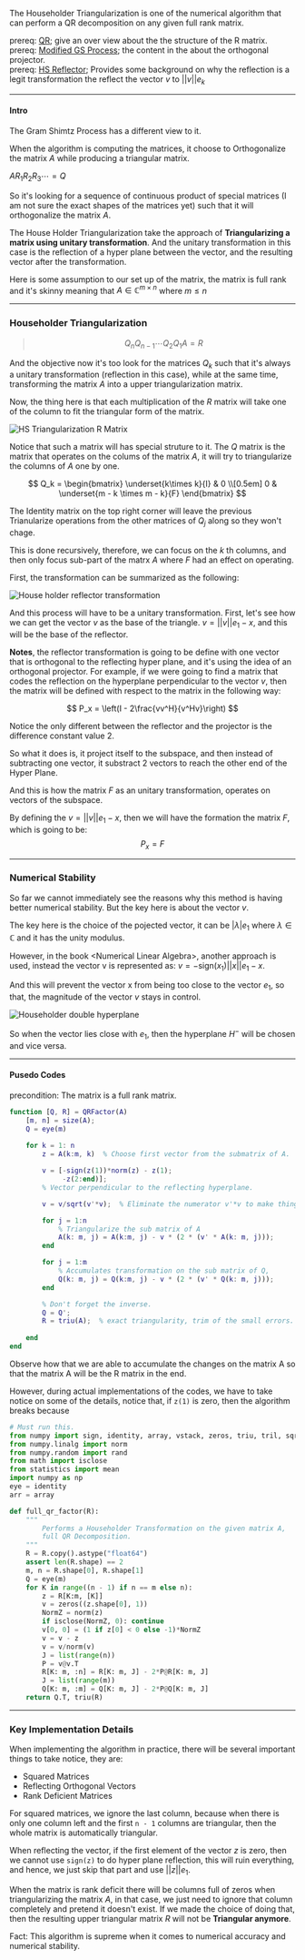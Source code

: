 The Householder Triangularization is one of the numerical algorithm that can perform a QR decomposition on any given full rank matrix. 

prereq: [QR](../Matrix%20Theory/Matrix%20Decomposition/QR.md); give an over view about the the structure of the R matrix. 
prereq: [Modified GS Process](../QR%20Decomposition/Modified%20GS%20Process.md); the content in the about the orthogonal projector.  
prereq: [HS Reflector](../QR%20Decomposition/HS%20Reflector.md); Provides some background on why the reflection is a legit transformation the reflect the vector $v$ to $||v||e_k$

---

#### **Intro**
The Gram Shimtz Process has a different view to it. 

When the algorithm is computing the matrices, it choose to Orthogonalize the matrix $A$ while producing a triangular matrix. 

$AR_1R_2R_3\cdots = Q$

So it's looking for a sequence of continuous product of special matrices (I am not sure the exact shapes of the matrices yet) such that it will orthogonalize the matrix $A$.

The House Holder Triangularization take the approach of **Triangularizing a matrix using unitary transformation**. And the unitary transformation in this case is the reflection of a hyper plane between the vector, and the resulting vector after the transformation. 

Here is some assumption to our set up of the matrix, the matrix is full rank and it's skinny meaning that $A \in \mathbb{C}^{m\times n}$ where $m\leq n$

---
### **Householder Triangularization** 

>$$ Q_nQ_{n - 1}\cdots Q_2Q_1A= R$$

And the objective now it's too look for the matrices $Q_k$ such that it's always a unitary transformation (reflection in this case), while at the same time, transforming the matrix $A$ into a upper triangularization matrix.

Now, the thing here is that each multiplication of the $R$ matrix will take one of the column to fit the triangular form of the matrix.

![HS Triangularization R Matrix](../../Assets/HS%20Triangularization%20R%20Matrix.png)

Notice that such a matrix will has special struture to it. The $Q$ matrix is the matrix that operates on the colums of the matrix $A$, it will try to triangularize the columns of $A$ one by one.   

$$
Q_k = 
\begin{bmatrix}
	\underset{k\times k}{I} &  0 \\[0.5em]
	0 & \underset{m - k \times m - k}{F} 
\end{bmatrix}
$$

The Identity matrix on the top right corner will leave the previous Trianularize operations from the other matrices of $Q_j$ along so they won't chage.

This is done recursively, therefore, we can focus on the $k$ th columns, and then only focus sub-part of the matrx $A$ where $F$ had an effect on operating. 

First, the transformation can be summarized as the following: 


![House holder reflector transformation](../../Assets/House%20holder%20reflector%20transformation.png)

And this process will have to be a unitary transformation. First, let's see how we can get the vector $v$ as the base of the triangle. $v = ||v||e_1 - x$, and this will be the base of the reflector. 

**Notes**, the reflector transformation is going to be define with one vector that is orthogonal to the reflecting hyper plane, and it's using the idea of an orthogonal projector. For example, if we were going to find a matrix that codes the reflection on the hyperplane perpendicular to the vector $v$, then the matrix will be defined with respect to the matrix in the following way: 

$$
P_x = \left(I - 2\frac{vv^H}{v^Hv}\right)
$$

Notice the only different between the reflector and the projector is the difference constant value 2. 

So what it does is, it project itself to the subspace, and then instead of subtracting one vector, it substract 2 vectors to reach the other end of the Hyper Plane. 

And this is how the matrix $F$ as an unitary transformation, operates on vectors of the subspace. 

By defining the $v = ||v||e_1 - x$, then we will have the formation the matrix $F$, which is going to be: 
$$P_x = F$$

---
### **Numerical Stability**

So far we cannot immediately see the reasons why this method is having better numerical stability. But the key here is about the vector $v$. 

The key here is the choice of the pojected vector, it can be $|\lambda|e_1$ where $\lambda \in \mathbb{C}$ and it has the unity modulus. 

However, in the book \<Numerical Linear Algebra\>, another approach is used, instead the vector v is represented as: $v = -\text{sign}(x_1)||x||e_1 - x$. 

And this will prevent the vector x from being too close to the vector $e_1$, so that, the magnitude of the vector $v$ stays in control. 

![Householder  double hyperplane](../../Assets/Householder%20%20double%20hyperplane.png)

So when the vector lies close with $e_1$, then the hyperplane $H^-$ will be chosen and vice versa. 

---
#### **Pusedo Codes**

precondition: The matrix is a full rank matrix. 

```matlab
function [Q, R] = QRFactor(A)
	[m, n] = size(A);
	Q = eye(m)
	
	for k = 1: n
		z = A(k:m, k)  % Choose first vector from the submatrix of A. 

		v = [-sign(z(1))*norm(z) - z(1); 
			 -z(2:end)];
		% Vector perpendicular to the reflecting hyperplane. 

		v = v/sqrt(v'*v);  % Eliminate the numerator v'*v to make thinges easier.

		for j = 1:n
			% Triangularize the sub matrix of A
			A(k: m, j) = A(k:m, j) - v * (2 * (v' * A(k: m, j))); 
		end

		for j = 1:m 
			% Accumulates transformation on the sub matrix of Q, 
			Q(k: m, j) = Q(k:m, j) - v * (2 * (v' * Q(k: m, j)));
		end

		% Don't forget the inverse. 
		Q = Q';
		R = triu(A);  % exact triangularity, trim of the small errors. 
	
	end
end
```

Observe how that we are able to accumulate the changes on the matrix A so that the matrix A will be the R matrix in the end. 

However, during actual implementations of the codes, we have to take notice on some of the details, notice that, if `z(1)` is zero, then the algorithm breaks because 


```python
# Must run this. 
from numpy import sign, identity, array, vstack, zeros, triu, tril, sqrt, set_printoptions
from numpy.linalg import norm
from numpy.random import rand
from math import isclose
from statistics import mean
import numpy as np
eye = identity
arr = array

def full_qr_factor(R):
    """
        Performs a Householder Transformation on the given matrix A, 
        full QR Decomposition. 
    """
    R = R.copy().astype("float64")
    assert len(R.shape) == 2
    m, n = R.shape[0], R.shape[1]
    Q = eye(m)
    for K in range((n - 1) if n == m else n):
        z = R[K:m, [K]]
        v = zeros((z.shape[0], 1))
        NormZ = norm(z)
        if isclose(NormZ, 0): continue
        v[0, 0] = (1 if z[0] < 0 else -1)*NormZ
        v = v - z
        v = v/norm(v)
        J = list(range(n))
        P = v@v.T
        R[K: m, :n] = R[K: m, J] - 2*P@R[K: m, J]
        J = list(range(m))
        Q[K: m, :m] = Q[K: m, J] - 2*P@Q[K: m, J]
    return Q.T, triu(R)
```

---
### **Key Implementation Details**

When implementing the algorithm in practice, there will be several important things to take notice, they are: 
* Squared Matrices
* Reflecting Orthogonal Vectors 
* Rank Deficient Matrices

For squared matrices, we ignore the last column, because when there is only one column left and the first `n - 1` columns are triangular, then the whole matrix is automatically triangular. 

When reflecting the vector, if the first element of the vector $z$ is zero, then we cannot use `sign(z)` to do hyper plane reflection, this will ruin everything, and hence, we just skip that part and use $||z||e_1$. 

When the matrix is rank deficit there will be columns full of zeros when triangularizing the matrix $A$, in that case, we just need to ignore that column completely and pretend it doesn't exist. If we made the choice of doing that, then the resulting upper triangular matrix $R$ will not be **Triangular anymore**. 


Fact: This algorithm is supreme when it comes to numerical accuracy and numerical stability. 